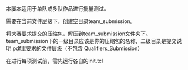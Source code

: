 本脚本适用于单队或多队作品进行批量测试。

需要在当前文件层级下，创建空目录team_submission。

将大赛要求提交的压缩包，解压到team_submission文件夹下。team_submission下的一级目录应该是你的压缩包的名称，二级目录是提交说明.pdf里要求的文件层级（不包含 Qualifiers_Submission）

在进行每项测试前，需先运行各自的init.tcl
